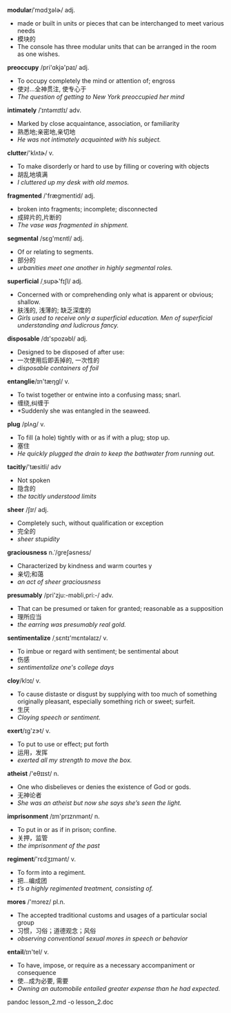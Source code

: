**modular**/ˈmɑdʒəlɚ/ adj.
- made or built in units or pieces that can be interchanged to meet various needs
- 模块的
- The console has three modular units that can be arranged in the room as one wishes. 

**preoccupy** /pri'ɑkjə'paɪ/ adj.
- To occupy completely the mind or attention of; engross
- 使对…全神贯注, 使专心于
- *The question of getting to New York preoccupied her mind*

**intimately** /ˈɪntəmɪtlɪ/ adv.
- Marked by close acquaintance, association, or familiarity
-  熟悉地;亲密地,亲切地
- *He was not intimately acquainted with his subject.*

**clutter**/'klʌtɚ/ v.
- To make disorderly or hard to use by filling or covering with objects
- 胡乱地填满
- *I cluttered up my desk with old memos.*

**fragmented** /'fræɡmentid/   adj.
- broken into fragments; incomplete; disconnected
-  成碎片的,片断的
- *The vase was fragmented in shipment.*

**segmental** /sɛɡ'mɛntl/ adj.
- Of or relating to segments.
- 部分的
- *urbanities meet one another in highly segmental roles.*

**superficial**  /ˌsupɚ'fɪʃl/ adj.
- Concerned with or comprehending only what is apparent or obvious; shallow.
- 肤浅的, 浅薄的; 缺乏深度的
- *Girls used to receive only a superficial education. Men of superficial understanding and ludicrous fancy.*

**disposable** /dɪ'spozəbl/ adj.
-  Designed to be disposed of after use:
- 一次使用后即丢掉的, 一次性的
- *disposable containers of foil*

**entanglie**/ɪn'tæŋɡl/ v.
-  To twist together or entwine into a confusing mass; snarl.
- 缠绕,纠缠于
- *Suddenly she was entangled in the seaweed.

**plug** /plʌɡ/ v.
- To fill (a hole) tightly with or as if with a plug; stop up.
- 塞住
- *He quickly plugged the drain to keep the bathwater from running out.*

**tacitly**/'tæsitli/  adv
-  Not spoken
- 隐含的
- *the tacitly understood limits*

**sheer** /ʃɪr/ adj.
- Completely such, without qualification or exception
- 完全的
- *sheer stupidity*

**graciousness** n.ˈ/ɡreʃəsness/ 
- Characterized by kindness and warm courtes y
- 亲切;和蔼
- *an act of sheer graciousness*

**presumably**  /pri'zju:-məbli,pri:-/  adv.
-  That can be presumed or taken for granted; reasonable as a supposition
- 理所应当
- *the earring was presumably real gold.*

**sentimentalize** /ˌsɛntɪ'mɛntəlaɪz/ v.
- To imbue or regard with sentiment; be sentimental about
- 伤感
- *sentimentalize one's college days*

**cloy**/klɔɪ/ v.
- To cause distaste or disgust by supplying with too much of something originally pleasant, especially something rich or sweet; surfeit.
- 生厌
- *Cloying speech or sentiment.*

**exert**/ɪɡ'zɝt/ v.
-  To put to use or effect; put forth
- 运用，发挥
- *exerted all my strength to move the box.*

**atheist** /'eθɪɪst/ n.
-  One who disbelieves or denies the existence of God or gods.
- 无神论者
- *She was an atheist but now she says she’s seen the light.*

**imprisonment**  /ɪm'prɪznmənt/ n.
-  To put in or as if in prison; confine.
- 关押，监管
- *the imprisonment of the past*

**regiment**/'rɛdʒɪmənt/ v.
- To form into a regiment.
-  把…编成团
- *t’s a highly regimented treatment, consisting of.*

**mores** /'mɔrez/ pl.n. 
- The accepted traditional customs and usages of a particular social group
- 习惯，习俗；道德观念；风俗
- *observing conventional sexual mores in speech or behavior*

**entail**/ɪn'tel/ v.
- To have, impose, or require as a necessary accompaniment or consequence
- 使…成为必要, 需要
- *Owning an automobile entailed greater expense than he had expected.* 

 pandoc lesson_2.md -o lesson_2.doc
  













